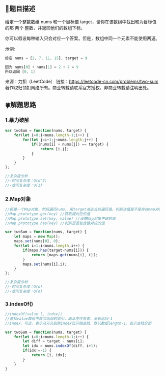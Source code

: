 ## :open_book:题目描述

给定一个整数数组 nums 和一个目标值 target，请你在该数组中找出和为目标值的那 两个 整数，并返回他们的数组下标。

你可以假设每种输入只会对应一个答案。但是，数组中同一个元素不能使用两遍。


示例:
```javascript
给定 nums = [2, 7, 11, 15], target = 9

因为 nums[0] + nums[1] = 2 + 7 = 9
所以返回 [0, 1]
```


来源：力扣（LeetCode）
链接：https://leetcode-cn.com/problems/two-sum
著作权归领扣网络所有。商业转载请联系官方授权，非商业转载请注明出处。


## :four_leaf_clover:解题思路

### 1.暴力破解
```javascript
var twoSum = function(nums, target) {
    for(let i=0;i<nums.length-1;i++) {
        for(let j=i+1;j<nums.length;j++) {
            if((nums[i] + nums[j]) == target) {
                return [i,j];
            }
        }
    }
};

//复杂度分析
//-时间复杂度：O(n^2)
//-空间复杂度：O(1)
```

### 2.Map对象
```javascript
//新建一个Map对象，然后遍历nums, 用target减去当前遍历值，判断该值是不是存在map对象中，若不存在，将当前遍历值保存在map对象中
//Map.prototype.get(key) //获取键对应的值
//Map.prototype.set(key, value) //设置Map对象中键的值
//Map.prototype.has(key) //判断是否包含键对应的值

var twoSum = function(nums, target) {
    let maps = new Map();
    maps.set(nums[0], 0);
    for(let i=1;i<nums.length;i++) {
        if(maps.has(target-nums[i])) {
            return [maps.get(nums[i], i)];
        }
        maps.set(nums[i],i);
    }
};

//复杂度分析
//-时间复杂度：O(n)
//-空间复杂度：O(n)
```

### 3.indexOf()
```javascript
//indexOf(value [, index])
//查找value数组中首次出现的索引，即从左往右查，没有返回-1
//index，可选，表示从开头到第index位开始查找，默认数组length-1，表示查找全部

var twoSum = function(nums, target) {
    for(let i=0;i<nums.length-1;i++) {
        let diff = target - nums[i];
        let idx = nums.indexOf(diff, i+1);
        if(idx!=-1) {
            return [i, idx];
        }
    }
}
```